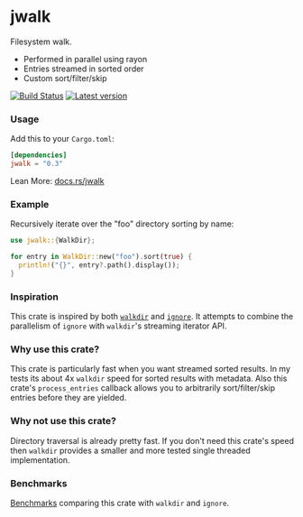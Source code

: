 jwalk
=======

Filesystem walk.

- Performed in parallel using rayon
- Entries streamed in sorted order 
- Custom sort/filter/skip

[![Build Status](https://travis-ci.org/jessegrosjean/jwalk.svg?branch=master)](https://travis-ci.org/jessegrosjean/jwalk)
[![Latest version](http://meritbadge.herokuapp.com/jwalk)](https://crates.io/crates/jwalk)

### Usage

Add this to your `Cargo.toml`:

```toml
[dependencies]
jwalk = "0.3"
```

Lean More: [docs.rs/jwalk](https://docs.rs/jwalk)

### Example

Recursively iterate over the "foo" directory sorting by name:

```rust
use jwalk::{WalkDir};

for entry in WalkDir::new("foo").sort(true) {
  println!("{}", entry?.path().display());
}
```

### Inspiration

This crate is inspired by both [`walkdir`](https://crates.io/crates/walkdir) and
[`ignore`](https://crates.io/crates/ignore). It attempts to combine the
parallelism of `ignore` with `walkdir`'s streaming iterator API.

### Why use this crate?

This crate is particularly fast when you want streamed sorted results. In my
tests its about 4x `walkdir` speed for sorted results with metadata. Also this
crate's `process_entries` callback allows you to arbitrarily sort/filter/skip
entries before they are yielded.

### Why not use this crate?

Directory traversal is already pretty fast. If you don't need this crate's speed
then `walkdir` provides a smaller and more tested single threaded
implementation.

### Benchmarks

[Benchmarks](https://github.com/jessegrosjean/jwalk/blob/master/benches/benchmarks.md)
comparing this crate with `walkdir` and `ignore`.